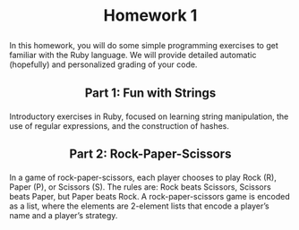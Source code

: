 # <p align="center"> Homework 1 </p>
In this homework, you will do some simple programming exercises to get familiar with the Ruby
language. We will provide detailed automatic (hopefully) and personalized grading of your
code.

##
## <p align="center"> Part 1: Fun with Strings </p>
Introductory exercises in Ruby, focused on learning string manipulation, the use of regular expressions, and the construction of hashes.


## <p align="center"> Part 2: Rock-Paper-Scissors </p>
In a game of rock-paper-scissors, each player chooses to play Rock (R), Paper (P), or Scissors (S). The rules are: Rock beats Scissors, Scissors beats Paper, but Paper beats Rock. A rock-paper-scissors game is encoded as a list, where the elements are 2-element lists that encode a player’s name and a player’s strategy.

